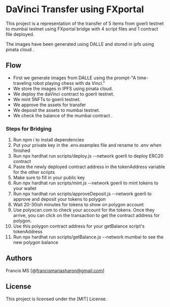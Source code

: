 # DaVinci Transfer using FXportal

 This project is a representation of the transfer of 5 items from goerli testnet to mumbai testnet using FXportal bridge with 4 script files and 1 contract file deployed. 

 The images have been generated using DALLE and stored in ipfs using pinata cloud .

 ## Flow 

 - First we generate images from DALLE using the prompt-"A time-traveling robot playing chess with da Vinci."
 - We store the images in IPFS using pinata cloud.
 - We deploy the daVinci contract to goerli testnet.
 - We mint 5NFTs to goerli testnet.
 - We approve the assets for transfer
 - We deposit the assets to mumbai testnet.
 - We check the balance of the mumbai contract . 

### Steps for Bridging

1. Run npm i to install dependencies
2. Put your private key in the .env.examples file and rename to .env when finished
3. Run npx hardhat run scripts/deploy.js --network goerli to deploy ERC20 contract
4. Paste the newly deployed contract address in the tokenAddress variable for the other scripts
5. Make sure to fill in your public key
6. Run npx hardhat run scripts/mint.js --network goerli to mint tokens to your wallet
7. Run npx hardhat run scripts/approveDeposit.js --network goerli to approve and deposit your tokens to polygon
8. Wait 20-30ish minutes for tokens to show on polygon account
9. Use polyscan.com to check your account for the tokens. Once they arrive, you can click on the transaction to get the contract address for polygon.
10. Use this polygon contract address for your getBalance script's tokenAddress
11. Run npx hardhat run scripts/getBalance.js --network mumbai to see the new polygon balance


## Authors

Francis MS
[@francismariasharon@gmail.com]

## License

This project is licensed under the [MIT] License.
